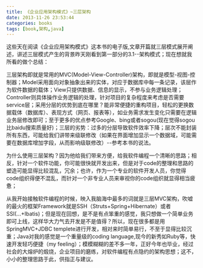 ```yaml
---
title: 《企业应用架构模式》~三层架构
date: 2013-11-26 23:53:44
categories: books
tags: [book,架构,java]
---
```

这些天在阅读《企业应用架构模式》这本书的电子版,文章开篇就三层模式展开阐述，讲述三层模式产生的背景昨天刚看到第一部分的3.1--架构模式；现在想就我所看的做个总结：

三层架构即就是常用的MVC(Model-View-Controller)架构，即就是模型-视图-控制器；Model采用面向对象抽象出来的实体，对应于数据库中每一条记录，该层作为软件数据的载体；View只提供数据、信息的显示，不参与业务逻辑处理；Controller则具体操作业务逻辑的处理，针对项目的复杂程度来考虑是否需要service层；采用分层的优势到底在哪里？能非常便捷的重构项目，轻松的更换数据载体（数据库）、表现方式（网页、报表等），如业务需求发生变化只需要在逻辑业务层修改即可；至于更多的优点参考Google、bing或者sogou(现在觉得sogou比baidu搜索质量好)；三层的劣势：过多的分层导致软件效率下降；层次不能封装所有东西，可能给我们讲带来级联修改（如果在界面增加显示一个数据域，可能需要在数据库增加字段，从而影响级联修改）--参考本书的说法。

为什么使用三层架构？因为他给我们带来方便，给我软件编程一个清晰的思路；相反，针对一个软件功能，你可能很快就开发出来，但是对于code的整理和思路的塑造可能显得比较混乱，冗余；也许，作为一个专业的软件开发人员，你觉得code组织得便不混乱，而针对一个非专业人员来审视你的code组织就显得相当疲惫；

从我开始接触软件编程的时候，映入我脑海中最多的词就是三层MVC架构，吹嘘的最火的框架Framework就是SSH（Struts+Spring+Hibernate）或者SSI(...+Ibatis)；但是现在回想，是不是有点笨重的感觉，我只想做一个简单业务即可上线，这样华大力气去开发是不是值得？所以，现在很多都是用SpringMVC+JDBC templete进行开发，相对来时简单易行，不至于显得比较沉重；Java对我的感觉是一个重量级的coding language,现今的新秀如Ruby等，快速开发轻巧便捷（my feeling）；模模糊糊的差不多一年，正好今年也毕业，经过社会的大熔炉的煅烧，企业项目的磨练，对软件编程有点隐约的架构思想；这不，小小的整理思路于此，供指正与建议。